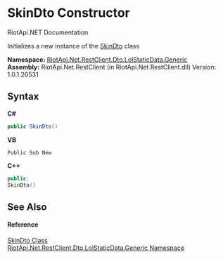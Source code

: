 # SkinDto Constructor 
RiotApi.NET Documentation 

Initializes a new instance of the <a href="ea9ab2f9-1472-6a73-3322-26e0c8a31bce">SkinDto</a> class

**Namespace:**&nbsp;<a href="304beb8e-603a-7dd9-9522-85c438524038">RiotApi.Net.RestClient.Dto.LolStaticData.Generic</a><br />**Assembly:**&nbsp;RiotApi.Net.RestClient (in RiotApi.Net.RestClient.dll) Version: 1.0.1.20531

## Syntax

**C#**<br />
``` C#
public SkinDto()
```

**VB**<br />
``` VB
Public Sub New
```

**C++**<br />
``` C++
public:
SkinDto()
```


## See Also


#### Reference
<a href="ea9ab2f9-1472-6a73-3322-26e0c8a31bce">SkinDto Class</a><br /><a href="304beb8e-603a-7dd9-9522-85c438524038">RiotApi.Net.RestClient.Dto.LolStaticData.Generic Namespace</a><br />